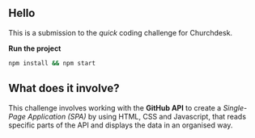 
Hello
----------

This is a submission to the *quick* coding challenge for Churchdesk.


**Run the project**

```sh
npm install && npm start
```


What does it involve?
-------------------

This challenge involves working with the **GitHub API** to create a *Single-Page Application (SPA)* by using HTML, CSS and Javascript, that reads specific parts of the API and displays the data in an organised way.


